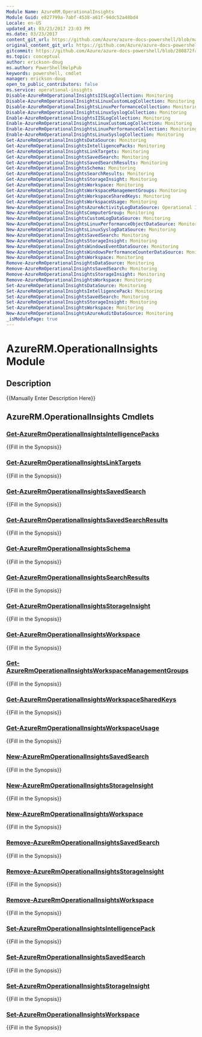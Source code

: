```yaml
---
Module Name: AzureRM.OperationalInsights
Module Guid: e827799a-7abf-4538-a61f-94dc52a48bd4
Locale: en-US
updated_at: 03/23/2017 23:03 PM
ms.date: 03/23/2017
content_git_url: https://github.com/Azure/azure-docs-powershell/blob/master/azureps-cmdlets-docs/ResourceManager/AzureRM.OperationalInsights/v1.0.4.3/AzureRM.OperationalInsights.md
original_content_git_url: https://github.com/Azure/azure-docs-powershell/blob/master/azureps-cmdlets-docs/ResourceManager/AzureRM.OperationalInsights/v1.0.4.3/AzureRM.OperationalInsights.md
gitcommit: https://github.com/Azure/azure-docs-powershell/blob/280872fa529e03be2466fa2252957a2060a9dfe4
ms.topic: conceptual
author: erickson-doug
ms.author: PowerShellHelpPub
keywords: powershell, cmdlet
manager: erickson-doug
open_to_public_contributors: false
ms.service: operational-insights
Disable-AzureRmOperationalInsightsIISLogCollection: Monitoring
Disable-AzureRmOperationalInsightsLinuxCustomLogCollection: Monitoring
Disable-AzureRmOperationalInsightsLinuxPerformanceCollection: Monitoring
Disable-AzureRmOperationalInsightsLinuxSyslogCollection: Monitoring
Enable-AzureRmOperationalInsightsIISLogCollection: Monitoring
Enable-AzureRmOperationalInsightsLinuxCustomLogCollection: Monitoring
Enable-AzureRmOperationalInsightsLinuxPerformanceCollection: Monitoring
Enable-AzureRmOperationalInsightsLinuxSyslogCollection: Monitoring
Get-AzureRmOperationalInsightsDataSource: Monitoring
Get-AzureRmOperationalInsightsIntelligencePacks: Monitoring
Get-AzureRmOperationalInsightsLinkTargets: Monitoring
Get-AzureRmOperationalInsightsSavedSearch: Monitoring
Get-AzureRmOperationalInsightsSavedSearchResults: Monitoring
Get-AzureRmOperationalInsightsSchema: Monitoring
Get-AzureRmOperationalInsightsSearchResults: Monitoring
Get-AzureRmOperationalInsightsStorageInsight: Monitoring
Get-AzureRmOperationalInsightsWorkspace: Monitoring
Get-AzureRmOperationalInsightsWorkspaceManagementGroups: Monitoring
Get-AzureRmOperationalInsightsWorkspaceSharedKeys: Monitoring
Get-AzureRmOperationalInsightsWorkspaceUsage: Monitoring
New-AzureRmOperationalInsightsAzureActivityLogDataSource: Operational Insights
New-AzureRmOperationalInsightsComputerGroup: Monitoring
New-AzureRmOperationalInsightsCustomLogDataSource: Monitoring
New-AzureRmOperationalInsightsLinuxPerformanceObjectDataSource: Monitoring
New-AzureRmOperationalInsightsLinuxSyslogDataSource: Monitoring
New-AzureRmOperationalInsightsSavedSearch: Monitoring
New-AzureRmOperationalInsightsStorageInsight: Monitoring
New-AzureRmOperationalInsightsWindowsEventDataSource: Monitoring
New-AzureRmOperationalInsightsWindowsPerformanceCounterDataSource: Monitoring
New-AzureRmOperationalInsightsWorkspace: Monitoring
Remove-AzureRmOperationalInsightsDataSource: Monitoring
Remove-AzureRmOperationalInsightsSavedSearch: Monitoring
Remove-AzureRmOperationalInsightsStorageInsight: Monitoring
Remove-AzureRmOperationalInsightsWorkspace: Monitoring
Set-AzureRmOperationalInsightsDataSource: Monitoring
Set-AzureRmOperationalInsightsIntelligencePack: Monitoring
Set-AzureRmOperationalInsightsSavedSearch: Monitoring
Set-AzureRmOperationalInsightsStorageInsight: Monitoring
Set-AzureRmOperationalInsightsWorkspace: Monitoring
New-AzureRmOperationalInsightsAzureAuditDataSource: Monitoring
_isModulePage: true
---
```


# AzureRM.OperationalInsights Module
## Description
{{Manually Enter Description Here}}

## AzureRM.OperationalInsights Cmdlets
### [Get-AzureRmOperationalInsightsIntelligencePacks](Get-AzureRmOperationalInsightsIntelligencePacks.md)
{{Fill in the Synopsis}}

### [Get-AzureRmOperationalInsightsLinkTargets](Get-AzureRmOperationalInsightsLinkTargets.md)
{{Fill in the Synopsis}}

### [Get-AzureRmOperationalInsightsSavedSearch](Get-AzureRmOperationalInsightsSavedSearch.md)
{{Fill in the Synopsis}}

### [Get-AzureRmOperationalInsightsSavedSearchResults](Get-AzureRmOperationalInsightsSavedSearchResults.md)
{{Fill in the Synopsis}}

### [Get-AzureRmOperationalInsightsSchema](Get-AzureRmOperationalInsightsSchema.md)
{{Fill in the Synopsis}}

### [Get-AzureRmOperationalInsightsSearchResults](Get-AzureRmOperationalInsightsSearchResults.md)
{{Fill in the Synopsis}}

### [Get-AzureRmOperationalInsightsStorageInsight](Get-AzureRmOperationalInsightsStorageInsight.md)
{{Fill in the Synopsis}}

### [Get-AzureRmOperationalInsightsWorkspace](Get-AzureRmOperationalInsightsWorkspace.md)
{{Fill in the Synopsis}}

### [Get-AzureRmOperationalInsightsWorkspaceManagementGroups](Get-AzureRmOperationalInsightsWorkspaceManagementGroups.md)
{{Fill in the Synopsis}}

### [Get-AzureRmOperationalInsightsWorkspaceSharedKeys](Get-AzureRmOperationalInsightsWorkspaceSharedKeys.md)
{{Fill in the Synopsis}}

### [Get-AzureRmOperationalInsightsWorkspaceUsage](Get-AzureRmOperationalInsightsWorkspaceUsage.md)
{{Fill in the Synopsis}}

### [New-AzureRmOperationalInsightsSavedSearch](New-AzureRmOperationalInsightsSavedSearch.md)
{{Fill in the Synopsis}}

### [New-AzureRmOperationalInsightsStorageInsight](New-AzureRmOperationalInsightsStorageInsight.md)
{{Fill in the Synopsis}}

### [New-AzureRmOperationalInsightsWorkspace](New-AzureRmOperationalInsightsWorkspace.md)
{{Fill in the Synopsis}}

### [Remove-AzureRmOperationalInsightsSavedSearch](Remove-AzureRmOperationalInsightsSavedSearch.md)
{{Fill in the Synopsis}}

### [Remove-AzureRmOperationalInsightsStorageInsight](Remove-AzureRmOperationalInsightsStorageInsight.md)
{{Fill in the Synopsis}}

### [Remove-AzureRmOperationalInsightsWorkspace](Remove-AzureRmOperationalInsightsWorkspace.md)
{{Fill in the Synopsis}}

### [Set-AzureRmOperationalInsightsIntelligencePack](Set-AzureRmOperationalInsightsIntelligencePack.md)
{{Fill in the Synopsis}}

### [Set-AzureRmOperationalInsightsSavedSearch](Set-AzureRmOperationalInsightsSavedSearch.md)
{{Fill in the Synopsis}}

### [Set-AzureRmOperationalInsightsStorageInsight](Set-AzureRmOperationalInsightsStorageInsight.md)
{{Fill in the Synopsis}}

### [Set-AzureRmOperationalInsightsWorkspace](Set-AzureRmOperationalInsightsWorkspace.md)
{{Fill in the Synopsis}}

